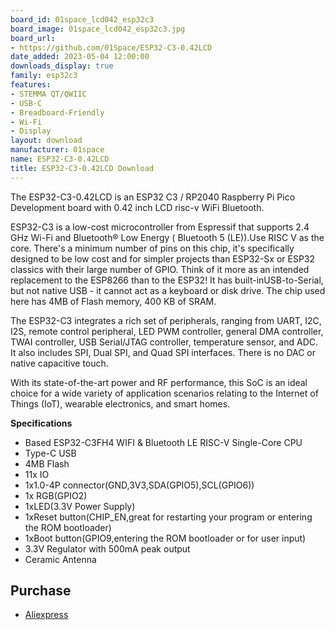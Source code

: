 ```yaml
---
board_id: 01space_lcd042_esp32c3
board_image: 01space_lcd042_esp32c3.jpg
board_url:
- https://github.com/01Space/ESP32-C3-0.42LCD
date_added: 2023-05-04 12:00:00
downloads_display: true
family: esp32c3
features:
- STEMMA QT/QWIIC
- USB-C
- Breadboard-Friendly
- Wi-Fi
- Display
layout: download
manufacturer: 01space
name: ESP32-C3-0.42LCD
title: ESP32-C3-0.42LCD Download
---
```


The ESP32-C3-0.42LCD is an ESP32 C3 / RP2040 Raspberry Pi Pico Development board with 0.42 inch LCD risc-v WiFi Bluetooth.

ESP32-C3 is a low-cost microcontroller from Espressif that supports 2.4 GHz Wi-Fi and Bluetooth® Low Energy ( Bluetooth 5 (LE)).Use RISC V as the core. There's a minimum number of pins on this chip, it's specifically designed to be low cost and for simpler projects than ESP32-Sx or ESP32 classics with their large number of GPIO. Think of it more as an intended replacement to the ESP8266 than to the ESP32! It has built-inUSB-to-Serial, but not native USB - it cannot act as a keyboard or disk drive. The chip used here has 4MB of Flash memory, 400 KB of SRAM.

The ESP32-C3 integrates a rich set of peripherals, ranging from UART, I2C, I2S, remote control peripheral, LED PWM controller, general DMA controller, TWAI controller, USB Serial/JTAG controller, temperature sensor, and ADC. It also includes SPI, Dual SPI, and Quad SPI interfaces. There is no DAC or native capacitive touch.

With its state-of-the-art power and RF performance, this SoC is an ideal choice for a wide variety of application scenarios relating to the Internet of Things (IoT), wearable electronics, and smart homes.

**Specifications**
- Based ESP32-C3FH4 WIFI & Bluetooth LE RISC-V Single-Core CPU
- Type-C USB
- 4MB Flash
- 11x IO
- 1x1.0-4P connector(GND,3V3,SDA(GPIO5),SCL(GPIO6))
- 1x RGB(GPIO2)
- 1xLED(3.3V Power Supply)
- 1xReset button(CHIP_EN,great for restarting your program or entering the ROM bootloader)
- 1xBoot button(GPIO9,entering the ROM bootloader or for user input)
- 3.3V Regulator with 500mA peak output
- Ceramic Antenna

## Purchase

* [Aliexpress](https://www.aliexpress.us/item/3256804679132291.html)
